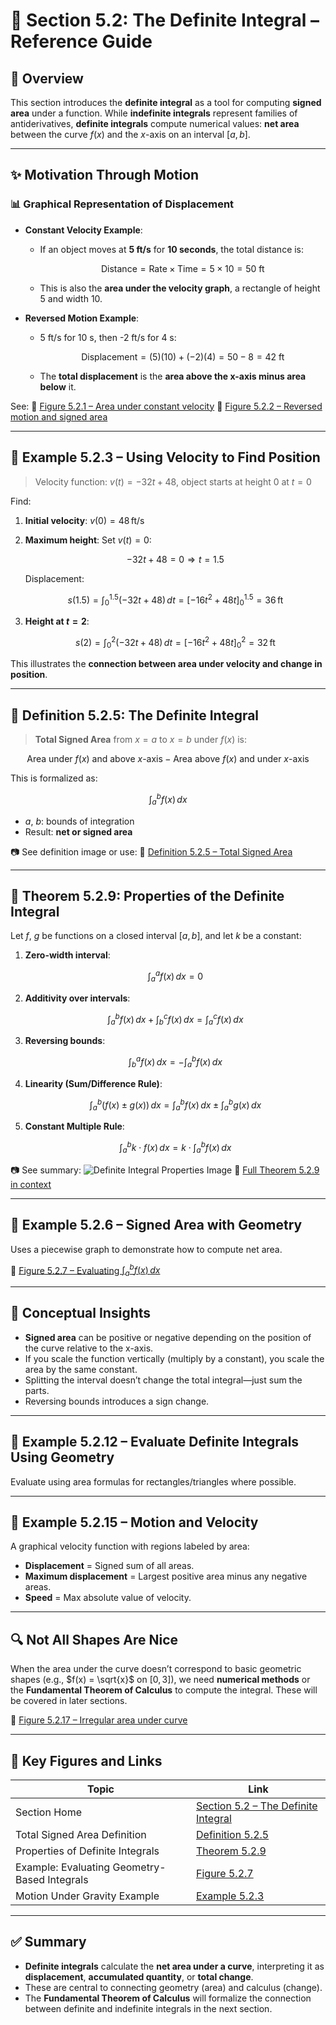 # 📘 Section 5.2: The Definite Integral – Reference Guide

## 🧭 Overview

This section introduces the **definite integral** as a tool for computing **signed area** under a function. While **indefinite integrals** represent families of antiderivatives, **definite integrals** compute numerical values: **net area** between the curve $f(x)$ and the $x$-axis on an interval $[a, b]$.

---

## ✨ Motivation Through Motion

### 📊 Graphical Representation of Displacement

* **Constant Velocity Example**:

  * If an object moves at **5 ft/s** for **10 seconds**, the total distance is:

    $$
    \text{Distance} = \text{Rate} \times \text{Time} = 5 \times 10 = 50 \text{ ft}
    $$
  * This is also the **area under the velocity graph**, a rectangle of height 5 and width 10.

* **Reversed Motion Example**:

  * 5 ft/s for 10 s, then -2 ft/s for 4 s:

    $$
    \text{Displacement} = (5)(10) + (-2)(4) = 50 - 8 = 42 \text{ ft}
    $$
  * The **total displacement** is the **area above the x-axis minus area below** it.

See:
🔗 [Figure 5.2.1 – Area under constant velocity](https://opentext.uleth.ca/apex-calculus/sec_def_int.html#fig_defint1)
🔗 [Figure 5.2.2 – Reversed motion and signed area](https://opentext.uleth.ca/apex-calculus/sec_def_int.html#fig_defint2)

---

## 🧮 Example 5.2.3 – Using Velocity to Find Position

> Velocity function: $v(t) = -32t + 48$, object starts at height 0 at $t = 0$

Find:

1. **Initial velocity**: $v(0) = 48 \, \text{ft/s}$
2. **Maximum height**: Set $v(t) = 0$:

   $$
   -32t + 48 = 0 \Rightarrow t = 1.5
   $$

   Displacement:

   $$
   s(1.5) = \int_0^{1.5} (-32t + 48)\,dt = \left[-16t^2 + 48t\right]_0^{1.5} = 36 \, \text{ft}
   $$
3. **Height at $t = 2$**:

   $$
   s(2) = \int_0^2 (-32t + 48)\,dt = \left[-16t^2 + 48t\right]_0^2 = 32 \, \text{ft}
   $$

This illustrates the **connection between area under velocity and change in position**.

---

## 📐 Definition 5.2.5: The Definite Integral

> **Total Signed Area** from $x = a$ to $x = b$ under $f(x)$ is:

$$
\text{Area under } f(x) \text{ and above } x\text{-axis} - \text{Area above } f(x) \text{ and under } x\text{-axis}
$$

This is formalized as:

$$
\int_a^b f(x)\,dx
$$

* $a$, $b$: bounds of integration
* Result: **net or signed area**

📷 See definition image or use:
🔗 [Definition 5.2.5 – Total Signed Area](https://opentext.uleth.ca/apex-calculus/sec_def_int.html#def_defint)

---

## 📘 Theorem 5.2.9: Properties of the Definite Integral

Let $f$, $g$ be functions on a closed interval $[a, b]$, and let $k$ be a constant:

1. **Zero-width interval**:

   $$
   \int_a^a f(x)\,dx = 0
   $$
2. **Additivity over intervals**:

   $$
   \int_a^b f(x)\,dx + \int_b^c f(x)\,dx = \int_a^c f(x)\,dx
   $$
3. **Reversing bounds**:

   $$
   \int_b^a f(x)\,dx = -\int_a^b f(x)\,dx
   $$
4. **Linearity (Sum/Difference Rule)**:

   $$
   \int_a^b (f(x) \pm g(x))\,dx = \int_a^b f(x)\,dx \pm \int_a^b g(x)\,dx
   $$
5. **Constant Multiple Rule**:

   $$
   \int_a^b k\cdot f(x)\,dx = k \cdot \int_a^b f(x)\,dx
   $$

📷 See summary:
![Definite Integral Properties Image](attachment:/mnt/data/e2776a36-2121-48f4-8430-ef9b314d8083.png)
🔗 [Full Theorem 5.2.9 in context](https://opentext.uleth.ca/apex-calculus/sec_def_int.html#thm_defintprop)

---

## 🧪 Example 5.2.6 – Signed Area with Geometry

Uses a piecewise graph to demonstrate how to compute net area.

🔗 [Figure 5.2.7 – Evaluating $\int_a^b f(x)\,dx$](https://opentext.uleth.ca/apex-calculus/sec_def_int.html#fig_defint4)

---

## 🧠 Conceptual Insights

* **Signed area** can be positive or negative depending on the position of the curve relative to the x-axis.
* If you scale the function vertically (multiply by a constant), you scale the area by the same constant.
* Splitting the interval doesn’t change the total integral—just sum the parts.
* Reversing bounds introduces a sign change.

---

## 🧪 Example 5.2.12 – Evaluate Definite Integrals Using Geometry

Evaluate using area formulas for rectangles/triangles where possible.

---

## 🚀 Example 5.2.15 – Motion and Velocity

A graphical velocity function with regions labeled by area:

* **Displacement** = Signed sum of all areas.
* **Maximum displacement** = Largest positive area minus any negative areas.
* **Speed** = Max absolute value of velocity.

---

## 🔍 Not All Shapes Are Nice

When the area under the curve doesn’t correspond to basic geometric shapes (e.g., $f(x) = \sqrt{x}$ on $[0, 3]$), we need **numerical methods** or the **Fundamental Theorem of Calculus** to compute the integral. These will be covered in later sections.

🔗 [Figure 5.2.17 – Irregular area under curve](https://opentext.uleth.ca/apex-calculus/sec_def_int.html#fig_defint7)

---

## 🔗 Key Figures and Links

| Topic                                        | Link                                                                                            |
| -------------------------------------------- | ----------------------------------------------------------------------------------------------- |
| Section Home                                 | [Section 5.2 – The Definite Integral](https://opentext.uleth.ca/apex-calculus/sec_def_int.html) |
| Total Signed Area Definition                 | [Definition 5.2.5](https://opentext.uleth.ca/apex-calculus/sec_def_int.html#def_defint)         |
| Properties of Definite Integrals             | [Theorem 5.2.9](https://opentext.uleth.ca/apex-calculus/sec_def_int.html#thm_defintprop)        |
| Example: Evaluating Geometry-Based Integrals | [Figure 5.2.7](https://opentext.uleth.ca/apex-calculus/sec_def_int.html#fig_defint4)            |
| Motion Under Gravity Example                 | [Example 5.2.3](https://opentext.uleth.ca/apex-calculus/sec_def_int.html#ex_defint3)            |

---

## ✅ Summary

* **Definite integrals** calculate the **net area under a curve**, interpreting it as **displacement**, **accumulated quantity**, or **total change**.
* These are central to connecting geometry (area) and calculus (change).
* The **Fundamental Theorem of Calculus** will formalize the connection between definite and indefinite integrals in the next section.


